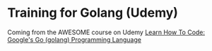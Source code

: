 # Training for Golang (Udemy)
Coming from the AWESOME course on Udemy [Learn How To Code: Google's Go (golang) Programming Language](https://www.udemy.com/learn-how-to-code/learn/v4/)